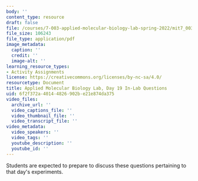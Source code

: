 ```yaml
---
body: ''
content_type: resource
draft: false
file: /courses/7-003-applied-molecular-biology-lab-spring-2022/mit7_003_s22_day_19_ilq.pdf
file_size: 106243
file_type: application/pdf
image_metadata:
  caption: ''
  credit: ''
  image-alt: ''
learning_resource_types:
- Activity Assignments
license: https://creativecommons.org/licenses/by-nc-sa/4.0/
resourcetype: Document
title: Applied Molecular Biology Lab, Day 19 In-Lab Questions
uid: 6f2f372a-4014-4826-902b-e21e874da375
video_files:
  archive_url: ''
  video_captions_file: ''
  video_thumbnail_file: ''
  video_transcript_file: ''
video_metadata:
  video_speakers: ''
  video_tags: ''
  youtube_description: ''
  youtube_id: ''
---
```

Students are expected to prepare to discuss these questions pertaining to that day's experiments.